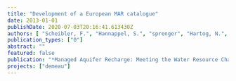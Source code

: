 ```yaml
---
title: "Development of a European MAR catalogue"
date: 2013-01-01
publishDate: 2020-07-03T20:16:41.613430Z
authors: [ "Scheibler, F.", "Hannappel, S.", "sprenger", "Hartog, N.", "GrÃ¼tzmacher, G.", "Reger, C.", "Huber, A.", "Rejman-Rasinska, E.", "HernÃ¡ndez-GarcÃ­a, M.", "Vilanova, E." ]
publication_types: ["0"]
abstract: ""
featured: false
publication: "*Managed Aquifer Recharge: Meeting the Water Resource Challenge on Managed Aquifer Recharge (ISMAR8)*"
projects: ["demeau"]
---
```


